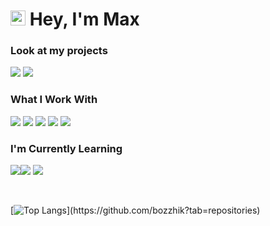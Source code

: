 # <img src='https://qpluspicture.oss-cn-beijing.aliyuncs.com/6LjjQA/Hi.gif' alt='Hi' width="24"/> Hey, I'm Max

### Look at my projects
<a href="https://bozzhik.ru"><img src="https://img.shields.io/badge/portfolio-0A0A0A?style=for-the-badge&logo=dev.to&logoColor=white"></a>
<a href="https://github.com/bozzhik?tab=repositories"><img src="https://img.shields.io/badge/github-0A0A0A?style=for-the-badge&logo=design.to&logoColor=white"></a>

### What I Work With
<a href="https://github.com/bozzhik/works"><img src="https://img.shields.io/badge/HTML5-E34F26?style=for-the-badge&logo=html5&logoColor=white"><a> <a href="https://github.com/bozzhik/animated"><img src="https://img.shields.io/badge/CSS3-1572B6?style=for-the-badge&logo=css3&logoColor=white"><a> <a href="https://github.com/HSEADC/HOTKEYS"><img src="https://img.shields.io/badge/Sass-CC6699?style=for-the-badge&logo=sass&logoColor=white"><a>  <a href="https://github.com/bozzhik/js"><img src="https://img.shields.io/badge/JavaScript-F7DF1E?style=for-the-badge&logo=javascript&logoColor=black"><a> <a href="https://github.com/bozzhik/nft"><img src="https://img.shields.io/badge/TailwindCss-212c45?style=for-the-badge&logo=tailwindcss&logoColor=white"><a>

### I'm Currently Learning
<a href="https://github.com/bozzhik/nft"><img src="https://img.shields.io/badge/React-20232A?style=for-the-badge&logo=react&logoColor=61DAFB"><a><a href="https://github.com/bozzhik/vsc-google-fonts"><img src="https://img.shields.io/badge/TypeScript-3178c6?style=for-the-badge&logo=typescript&logoColor=white"><a>
<a href="https://mui.com/"><img src="https://img.shields.io/badge/Material UI-001e3c?style=for-the-badge&logo=mui&logoColor=white"><a>

</br>


[![Top Langs](https://github-readme-stats.vercel.app/api/top-langs/?username=bozzhik&layout=compact&theme=dark&VARNAME="PAT_1")](https://github.com/bozzhik?tab=repositories)
